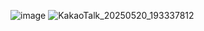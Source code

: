 ![image](https://github.com/user-attachments/assets/a27c7b26-d8b7-47bd-82d5-d58f16b9e699)
![KakaoTalk_20250520_193337812](https://github.com/user-attachments/assets/6d81985c-3a88-4e59-8841-3e0936ccd72c)
